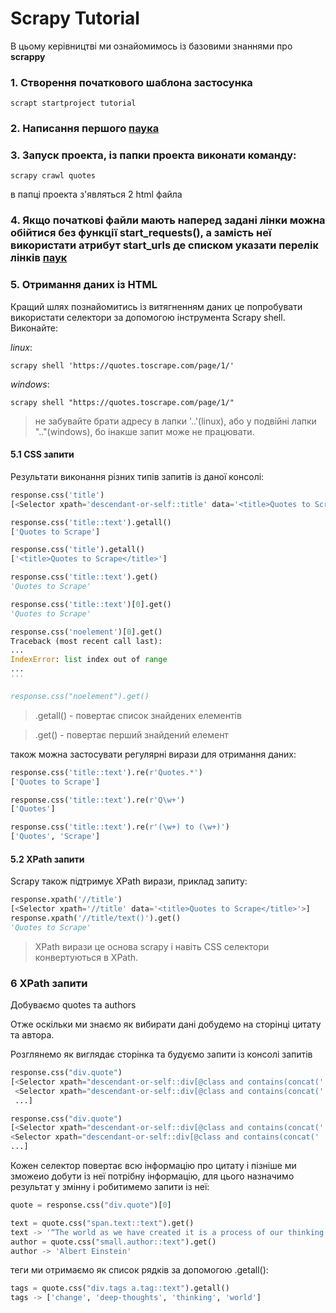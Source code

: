# Scrapy Tutorial

В цьому керівництві ми ознайомимось із базовими знаннями про **scrappy**

### 1. Створення початкового шаблона застосунка
```Bathfile
scrapt startproject tutorial
```
### 2. Написання першого [паука](https://github.com/jenja-pa/PythonLearningProjects/blob/9803ca349c9c20e9642c5d5f9c184f3adee90046/scrapy/tutorial/tutorial/spiders/quotes_scrapy.py)

### 3. Запуск проекта, із папки проекта виконати команду:
```Bathfile
scrapy crawl quotes
```
в папці проекта з'являться 2 html файла

### 4. Якщо початкові файли мають наперед задані лінки можна обійтися без функції start_requests(), а замість неї використати атрибут start_urls де списком указати перелік лінків [паук](https://github.com/jenja-pa/PythonLearningProjects/blob/fe61127e2a8599107a52a788dd109907edd953db/scrapy/tutorial/tutorial/spiders/quotes_scrapy.py)

### 5. Отримання даних із HTML
Кращий шлях познайомитись із витягненням даних це попробувати використати селектори за допомогою інструмента Scrapy shell. Виконайте:

*linux*:
```Bathfile
scrapy shell 'https://quotes.toscrape.com/page/1/'
```
*windows*:
```Bathfile
scrapy shell "https://quotes.toscrape.com/page/1/"
```
> не забувайте брати адресу в лапки '..'(linux), або у подвійні лапки ".."(windows), бо інакше запит може не працювати.

#### 5.1 CSS запити
Результати виконання різних типів запитів із даної консолі:
```python
response.css('title')
[<Selector xpath='descendant-or-self::title' data='<title>Quotes to Scrape</title>'>]

response.css('title::text').getall()
['Quotes to Scrape']

response.css('title').getall()
['<title>Quotes to Scrape</title>']

response.css('title::text').get()
'Quotes to Scrape'

response.css('title::text')[0].get()
'Quotes to Scrape'

response.css('noelement')[0].get()
Traceback (most recent call last):
...
IndexError: list index out of range
...
'''

response.css("noelement").get()
```
> .getall() - повертає список знайдених елементів

> .get() - повертає перший знайдений елемент

також можна застосувати регулярні вирази для отримання даних:
```python
response.css('title::text').re(r'Quotes.*')
['Quotes to Scrape']

response.css('title::text').re(r'Q\w+')
['Quotes']

response.css('title::text').re(r'(\w+) to (\w+)')
['Quotes', 'Scrape']
```

#### 5.2 XPath запити
Scrapy також підтримує XPath вирази, приклад запиту:
```python
response.xpath('//title')
[<Selector xpath='//title' data='<title>Quotes to Scrape</title>'>]
response.xpath('//title/text()').get()
'Quotes to Scrape'
```
> XPath вирази це основа scrapy і навіть CSS селектори конвертуються в XPath.

### 6 XPath запити
Добуваємо quotes та authors

Отже оскільки ми знаємо як вибирати дані добудемо на сторінці цитату та автора.

Розглянемо як виглядає сторінка та будуємо запити із консолі запитів
```python
response.css("div.quote")
[<Selector xpath="descendant-or-self::div[@class and contains(concat(' ', normalize-space(@class), ' '), ' quote ')]" data='<div class="quote" itemscope itemtype...'>,
 <Selector xpath="descendant-or-self::div[@class and contains(concat(' ', normalize-space(@class), ' '), ' quote ')]" data='<div class="quote" itemscope itemtype...'>,
 ...]
 ```
 
 ```python
 response.css("div.quote")
[<Selector xpath="descendant-or-self::div[@class and contains(concat(' ', normalize-space(@class), ' '), ' quote ')]" data='<div class="quote" itemscope itemtype...'>,
 <Selector xpath="descendant-or-self::div[@class and contains(concat(' ', normalize-space(@class), ' '), ' quote ')]" data='<div class="quote" itemscope itemtype...'>,
 ...]
```
Кожен селектор повертає всю інформацію про цитату і пізніше ми зможеио добути із неї потрібну інформацію, для цього назначимо результат у змінну і робитимемо запити із неї:
```python
quote = response.css("div.quote")[0]

text = quote.css("span.text::text").get()
text -> '“The world as we have created it is a process of our thinking. It cannot be changed without changing our thinking.”'
author = quote.css("small.author::text").get()
author -> 'Albert Einstein'
```
теги ми отримаємо як список рядків за допомогою .getall():
```python
tags = quote.css("div.tags a.tag::text").getall()
tags -> ['change', 'deep-thoughts', 'thinking', 'world']
```
